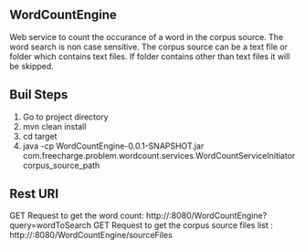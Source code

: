 WordCountEngine
---------------
Web service to count the occurance of a word in the corpus source.
The word search is non case sensitive.
The corpus source can be a text file or folder which contains text files.
If folder contains other than text files it will be skipped.
	
Buil Steps
----------
1. Go to project directory
2. mvn clean install
3. cd target 
4. java -cp WordCountEngine-0.0.1-SNAPSHOT.jar com.freecharge.problem.wordcount.services.WordCountServiceInitiator corpus_source_path

Rest URI 
--------
GET Request to get the word count: http://<hostip>:8080/WordCountEngine?query=wordToSearch
GET Request to get the corpus source files list : http://<hostip>:8080/WordCountEngine/sourceFiles

